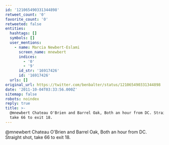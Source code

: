 ```yaml
---
id: '121065490331344898'
retweet_count: '0'
favorite_count: '0'
retweeted: false
entities:
  hashtags: []
  symbols: []
  user_mentions:
    - name: Marcia Newbert-Eslami
      screen_name: mnewbert
      indices:
        - '0'
        - '9'
      id_str: '16917426'
      id: '16917426'
  urls: []
original_url: https://twitter.com/benbalter/status/121065490331344898
date: '2011-10-04T03:33:56.000Z'
sitemap: false
robots: noindex
reply: true
title: >-
  @mnewbert Chateau O'Brien and Barrel Oak, Both an hour from DC. Straight shot,
  take 66 to exit 18.
---
```


@mnewbert Chateau O'Brien and Barrel Oak, Both an hour from DC. Straight shot, take 66 to exit 18.